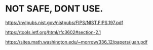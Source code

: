 # NOT SAFE, DONT USE.

https://nvlpubs.nist.gov/nistpubs/FIPS/NIST.FIPS.197.pdf

https://tools.ietf.org/html/rfc3602#section-2.1

https://sites.math.washington.edu/~morrow/336_12/papers/juan.pdf

